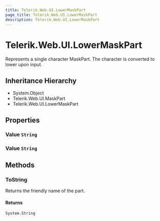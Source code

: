 ```yaml
---
title: Telerik.Web.UI.LowerMaskPart
page_title: Telerik.Web.UI.LowerMaskPart
description: Telerik.Web.UI.LowerMaskPart
---
```


# Telerik.Web.UI.LowerMaskPart

Represents a single character MaskPart. The character is converted to lower upon
            input.

## Inheritance Hierarchy

* System.Object
* Telerik.Web.UI.MaskPart
* Telerik.Web.UI.LowerMaskPart

## Properties

###  Value `String`

###  Value `String`

## Methods

###  ToString

Returns the friendly name of the part.

#### Returns

`System.String` 

